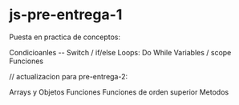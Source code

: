 # js-pre-entrega-1

Puesta en practica de conceptos:

Condicioanles -- Switch / if/else
Loops: Do While
Variables / scope
Funciones 

// actualizacion para pre-entrega-2:

Arrays y Objetos
Funciones
Funciones de orden superior
Metodos 

